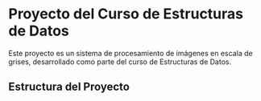 # Proyecto del Curso de Estructuras de Datos

Este proyecto es un sistema de procesamiento de imágenes en escala de grises, desarrollado como parte del curso de Estructuras de Datos.

## Estructura del Proyecto
